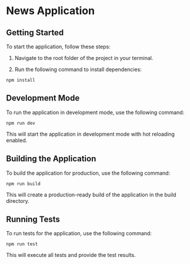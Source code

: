 # News Application

## Getting Started

To start the application, follow these steps:

1. Navigate to the root folder of the project in your terminal.

2. Run the following command to install dependencies:

`npm install`

## Development Mode

To run the application in development mode, use the following command:

`npm run dev`

This will start the application in development mode with hot reloading enabled.

## Building the Application

To build the application for production, use the following command:

`npm run build`

This will create a production-ready build of the application in the build directory.

## Running Tests

To run tests for the application, use the following command:

`npm run test`

This will execute all tests and provide the test results.


